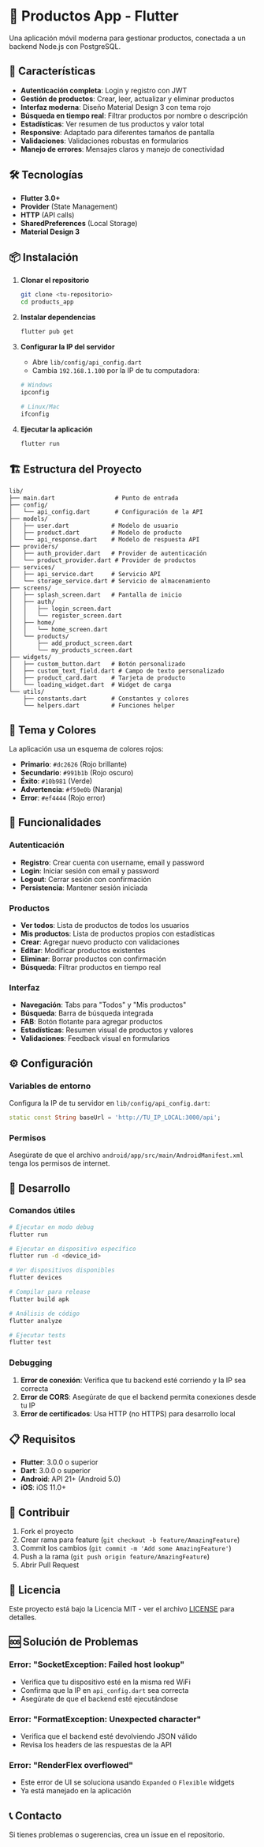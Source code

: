 # 📱 Productos App - Flutter

Una aplicación móvil moderna para gestionar productos, conectada a un backend Node.js con PostgreSQL.

## 🚀 Características

- **Autenticación completa**: Login y registro con JWT
- **Gestión de productos**: Crear, leer, actualizar y eliminar productos
- **Interfaz moderna**: Diseño Material Design 3 con tema rojo
- **Búsqueda en tiempo real**: Filtrar productos por nombre o descripción
- **Estadísticas**: Ver resumen de tus productos y valor total
- **Responsive**: Adaptado para diferentes tamaños de pantalla
- **Validaciones**: Validaciones robustas en formularios
- **Manejo de errores**: Mensajes claros y manejo de conectividad

## 🛠️ Tecnologías

- **Flutter 3.0+**
- **Provider** (State Management)
- **HTTP** (API calls)
- **SharedPreferences** (Local Storage)
- **Material Design 3**

## 📦 Instalación

1. **Clonar el repositorio**
   ```bash
   git clone <tu-repositorio>
   cd products_app
   ```

2. **Instalar dependencias**
   ```bash
   flutter pub get
   ```

3. **Configurar la IP del servidor**
   - Abre `lib/config/api_config.dart`
   - Cambia `192.168.1.100` por la IP de tu computadora:
   ```bash
   # Windows
   ipconfig
   
   # Linux/Mac
   ifconfig
   ```

4. **Ejecutar la aplicación**
   ```bash
   flutter run
   ```

## 🏗️ Estructura del Proyecto

```
lib/
├── main.dart                 # Punto de entrada
├── config/
│   └── api_config.dart       # Configuración de la API
├── models/
│   ├── user.dart            # Modelo de usuario
│   ├── product.dart         # Modelo de producto
│   └── api_response.dart    # Modelo de respuesta API
├── providers/
│   ├── auth_provider.dart   # Provider de autenticación
│   └── product_provider.dart # Provider de productos
├── services/
│   ├── api_service.dart     # Servicio API
│   └── storage_service.dart # Servicio de almacenamiento
├── screens/
│   ├── splash_screen.dart   # Pantalla de inicio
│   ├── auth/
│   │   ├── login_screen.dart
│   │   └── register_screen.dart
│   ├── home/
│   │   └── home_screen.dart
│   └── products/
│       ├── add_product_screen.dart
│       └── my_products_screen.dart
├── widgets/
│   ├── custom_button.dart   # Botón personalizado
│   ├── custom_text_field.dart # Campo de texto personalizado
│   ├── product_card.dart    # Tarjeta de producto
│   └── loading_widget.dart  # Widget de carga
└── utils/
    ├── constants.dart       # Constantes y colores
    └── helpers.dart         # Funciones helper
```

## 🎨 Tema y Colores

La aplicación usa un esquema de colores rojos:

- **Primario**: `#dc2626` (Rojo brillante)
- **Secundario**: `#991b1b` (Rojo oscuro)
- **Éxito**: `#10b981` (Verde)
- **Advertencia**: `#f59e0b` (Naranja)
- **Error**: `#ef4444` (Rojo error)

## 📱 Funcionalidades

### Autenticación
- **Registro**: Crear cuenta con username, email y password
- **Login**: Iniciar sesión con email y password
- **Logout**: Cerrar sesión con confirmación
- **Persistencia**: Mantener sesión iniciada

### Productos
- **Ver todos**: Lista de productos de todos los usuarios
- **Mis productos**: Lista de productos propios con estadísticas
- **Crear**: Agregar nuevo producto con validaciones
- **Editar**: Modificar productos existentes
- **Eliminar**: Borrar productos con confirmación
- **Búsqueda**: Filtrar productos en tiempo real

### Interfaz
- **Navegación**: Tabs para "Todos" y "Mis productos"
- **Búsqueda**: Barra de búsqueda integrada
- **FAB**: Botón flotante para agregar productos
- **Estadísticas**: Resumen visual de productos y valores
- **Validaciones**: Feedback visual en formularios

## ⚙️ Configuración

### Variables de entorno
Configura la IP de tu servidor en `lib/config/api_config.dart`:

```dart
static const String baseUrl = 'http://TU_IP_LOCAL:3000/api';
```

### Permisos
Asegúrate de que el archivo `android/app/src/main/AndroidManifest.xml` tenga los permisos de internet.

## 🔧 Desarrollo

### Comandos útiles

```bash
# Ejecutar en modo debug
flutter run

# Ejecutar en dispositivo específico
flutter run -d <device_id>

# Ver dispositivos disponibles
flutter devices

# Compilar para release
flutter build apk

# Análisis de código
flutter analyze

# Ejecutar tests
flutter test
```

### Debugging

1. **Error de conexión**: Verifica que tu backend esté corriendo y la IP sea correcta
2. **Error de CORS**: Asegúrate de que el backend permita conexiones desde tu IP
3. **Error de certificados**: Usa HTTP (no HTTPS) para desarrollo local

## 📋 Requisitos

- **Flutter**: 3.0.0 o superior
- **Dart**: 3.0.0 o superior
- **Android**: API 21+ (Android 5.0)
- **iOS**: iOS 11.0+

## 🤝 Contribuir

1. Fork el proyecto
2. Crear rama para feature (`git checkout -b feature/AmazingFeature`)
3. Commit los cambios (`git commit -m 'Add some AmazingFeature'`)
4. Push a la rama (`git push origin feature/AmazingFeature`)
5. Abrir Pull Request

## 📄 Licencia

Este proyecto está bajo la Licencia MIT - ver el archivo [LICENSE](LICENSE) para detalles.

## 🆘 Solución de Problemas

### Error: "SocketException: Failed host lookup"
- Verifica que tu dispositivo esté en la misma red WiFi
- Confirma que la IP en `api_config.dart` sea correcta
- Asegúrate de que el backend esté ejecutándose

### Error: "FormatException: Unexpected character"
- Verifica que el backend esté devolviendo JSON válido
- Revisa los headers de las respuestas de la API

### Error: "RenderFlex overflowed"
- Este error de UI se soluciona usando `Expanded` o `Flexible` widgets
- Ya está manejado en la aplicación

## 📞 Contacto

Si tienes problemas o sugerencias, crea un issue en el repositorio.